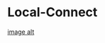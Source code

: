 # Local-Connect

[image alt]([image_url](https://github.com/BakangMolamu/Local-Connect/blob/main/QRCODE.jpeg?raw=true))
